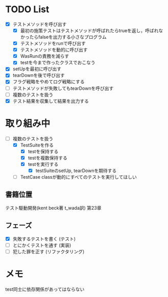 # TODO List

- [x] テストメソッドを呼び出す
    - [x] 最初の施策テストはテストメソッドが呼ばれたらtrueを返し，呼ばれなかったらfalseを出力する小さなプログラム
    - [x] テストメソッドをrunで呼び出す
    - [x] テストメソッドを動的に呼び出す
    - [x] WasRunの責務を減らす
    - [x] testを今まで作ったクラスでおこなう
- [x] setUpを最初に呼び出す
- [x] tearDownを後で呼び出す
- [x] フラグ戦略をやめてログ戦略にする
- [ ] テストメソッドが失敗してもtearDownを呼び出す
- [ ] 複数のテストを扱う
- [x] テスト結果を収集して結果を出力する

# 取り組み中

- [ ] 複数のテストを扱う
    - [x] TestSuiteを作る
        - [x] testを保持する
        - [x] testを複数保持する
        - [x] testを実行する
            - [x] testSuiteのsetUp, tearDownを期待する
    - [ ] TestCase classが動的にすべてのテストを実行してほしい

## 書籍位置

テスト駆動開発(kent beck著 t_wada訳) 第23章

## フェーズ

- [x] 失敗するテストを書く (テスト)
- [ ] とにかくテストを通す (実装)
- [ ] 犯した罪を正す (リファクタリング)

# メモ

test同士に依存関係があってはならない
